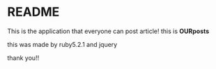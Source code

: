 # README

This is the application that everyone can post article!
this is **OURposts**

this was made by ruby5.2.1 and jquery

thank you!!

